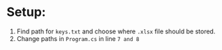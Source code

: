 # Setup:
1. Find path for ```keys.txt``` and choose where ```.xlsx``` file should be stored.
2. Change paths in ``Program.cs`` in line `7 and 8`